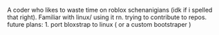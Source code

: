 A coder who likes to waste time on roblox schenanigians (idk if i spelled that right). 
Familiar with linux/ using it rn.
trying to contribute to repos.
future plans: 1. port bloxstrap to linux ( or a custom bootstraper )
